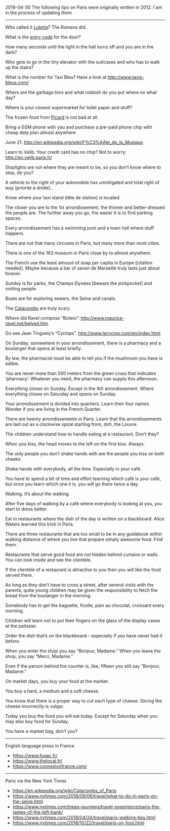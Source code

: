 
2019-04-30 The following tips on Paris were originally written in 2012. I am in the process of updating them

***

Who called it [_Lutetia_]( https://en.wikipedia.org/wiki/Lutetia )? The Romans did.

What is the [entry code]( https://www.parislogue.com/travel-tips/30-paris-tips-6/ ) for the door?

How many seconds until the light in the hall turns off and you are in the dark?

Who gets to go in the tiny elevator with the suitcases and who has to walk up the stairs?

What is the number for Taxi Bleu? Have a look at http://www.taxis-bleus.com/

Where are the garbage bins and what rubbish do you put where on what day?

Where is your closest supermarket for toilet paper and stuff?

The frozen food from [Picard]( https://en.wikipedia.org/wiki/Picard_Surgel%C3%A9s) is not bad at all.

Bring a GSM phone with you and purchase a pre-paid phone chip with cheap data plan almost anywhere

June 21. http://en.wikipedia.org/wiki/F%C3%AAte_de_la_Musique

Learn to Velib. Your credit card has no chip? Not to worry: http://en.velib.paris.fr/

Stoplights are not where they are meant to be, so you don’t know where to stop, do you?

A vehicle to the right of your automobile has unmitigated and total right of way [priorité à droite]..

Know where your taxi stand (tête de station) is located.

The closer you are to the 1st arrondissement, the thinner and better-dressed the people are. The further away you go, the easier it is to find parking spaces.

Every arrondissement has a swimming pool and a town hall where stuff happens

There are not that many circuses in Paris, but many more than most cities.

There is one of the 163 museum in Paris close by to almost anywhere.

The French use the least amount of soap per capita in Europe [citation needed]. Maybe because a bar of savon de Marseille truly lasts just about forever.

Sunday is for parks, the Champs Elysées [beware the pickpocket] and visiting people.

Boats are for exploring sewers, the Seine and canals.

The [Catacombs]( https://en.wikipedia.org/wiki/Catacombs_of_Paris ) are truly scary.

Where did Ravel compose “Bolero”: http://www.maurice-ravel.net/belved.htm

Go see Jean Tinguely’s “Cyclops”. http://www.lecyclop.com/en/index.html

On Sunday, somewhere in your arrondissement, there is a pharmacy and a boulanger that opens at least briefly.

By law, the pharmacist must be able to tell you if the mushroom you have is edible.

You are never more than 500 meters from the green cross that indicates ‘pharmacy’. Whatever you need, the pharmacy can supply this afternoon.

Everything closes on Sunday. Except in the 4th arrondissement. Where everything closes on Saturday and opens on Sunday.

Your arrondissement is divided into quartiers. Learn their four names. Wonder if you are living in the French Quarter.

There are twenty arrondissements in Paris. Learn that the arrondissements are laid out as a clockwise spiral starting from, doh, the Louvre.

The children understand how to handle eating at a restaurant. Don’t they?

When you kiss, the head moves to the left on the first kiss. Always.

The only people you don’t shake hands with are the people you kiss on both cheeks.

Shake hands with everybody, all the time. Especially in your café.

You have to spend a bit of time and effort learning which café is your café, but once you learn which one it is, you will go there twice a day.

Walking. It’s about the walking.

After five days of walking by a café where everybody is looking at you, you start to dress better.

Eat in restaurants where the dish of the day is written on a blackboard. Alice Waters learned this trick in Paris.

There are three restaurants that are too small to be in any guidebook within walking distance of where you live that prepare simply awesome food. Find them.

Restaurants that serve good food are not hidden behind curtains or walls. You can look inside and see the clientèle.

If the clientèle of a restaurant is attractive to you then you will like the food served there.

As long as they don’t have to cross a street, after several visits with the parents, quite young children may be given the responsibility to fetch the bread from the boulanger in the morning.

Somebody has to get the baguette, ficelle, pain au chocolat, croissant every morning.

Children will learn not to put their fingers on the glass of the display cases at the patissier.

Order the dish that’s on the blackboard – especially if you have never had it before.

When you enter the shop you say “Bonjour, Madame.” When you leave the shop, you say “Merci, Madame.”

Even if the person behind the counter is, like, fifteen you still say “Bonjour, Madame.”

On market days, you buy your food at the market.

You buy a hard, a medium and a soft cheese.

You know that there is a proper way to cut each type of cheese. Slicing the cheese incorrectly is vulgar.

Today you buy the food you will eat today. Except for Saturday when you may also buy food for Sunday.

You have a market bag, don’t you?


***

English language press in France

* https://www.fusac.fr/
* https://www.thelocal.fr/
* https://www.connexionfrance.com/

***

Paris via the New York Times

* https://en.wikipedia.org/wiki/Catacombs_of_Paris
* https://www.nytimes.com/2018/09/06/travel/what-to-do-in-paris-on-the-seine.html
* https://www.nytimes.com/times-journeys/travel-experience/paris-the-tastes-of-the-left-bank/
* https://www.nytimes.com/2018/04/24/travel/paris-walking-tips.html
* https://www.nytimes.com/2018/10/22/travel/paris-on-foot.html
